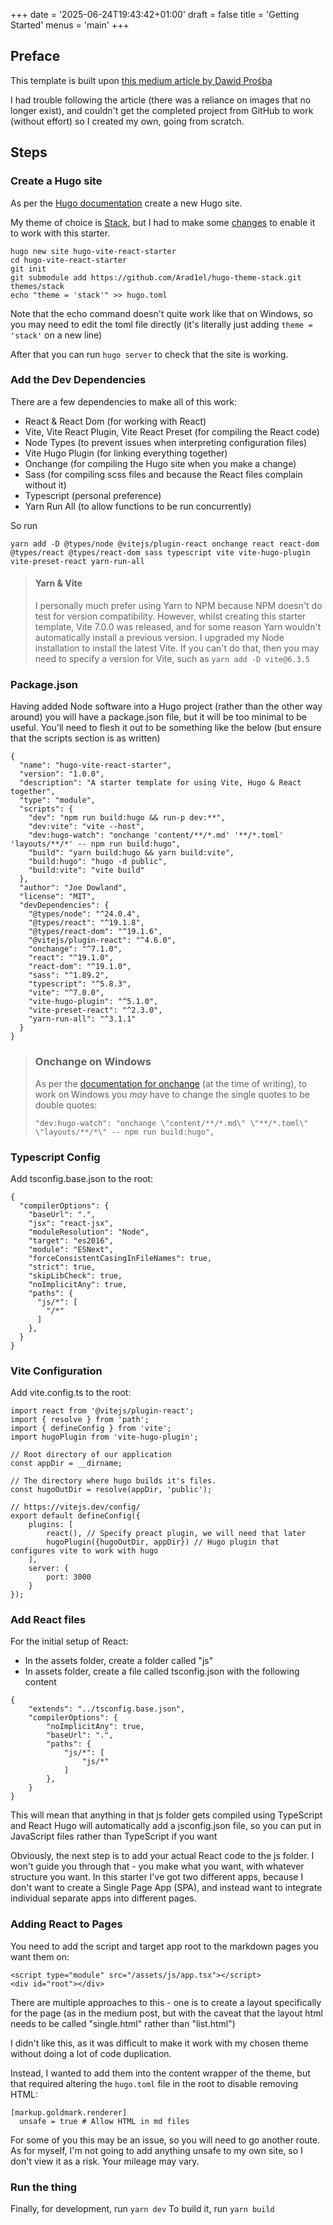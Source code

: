 +++
date = '2025-06-24T19:43:42+01:00'
draft = false
title = 'Getting Started'
menus = 'main'
+++
## Preface
This template is built upon [this medium article by Dawid Prośba](https://medium.com/gumgum-tech/faster-development-experience-with-vite-hugo-and-preact-c08cbcfce5fb)

I had trouble following the article (there was a reliance on images that no longer exist), and couldn't get the completed project from GitHub to work (without effort) so I created my own, going from scratch.

## Steps
### Create a Hugo site
As per the [Hugo documentation](https://gohugo.io/getting-started/quick-start/) create a new Hugo site.

My theme of choice is [Stack](https://stack.jimmycai.com/), but I had to make some [changes](https://github.com/Arad1el/hugo-theme-stack) to enable it to work with this starter.
```
hugo new site hugo-vite-react-starter
cd hugo-vite-react-starter
git init
git submodule add https://github.com/Arad1el/hugo-theme-stack.git themes/stack
echo "theme = 'stack'" >> hugo.toml
```
Note that the echo command doesn't quite work like that on Windows, so you may need to edit the toml file directly (it's literally just adding ```theme = 'stack'``` on a new line)

After that you can run ```hugo server``` to check that the site is working.

### Add the Dev Dependencies
There are a few dependencies to make all of this work:
- React & React Dom (for working with React)
- Vite, Vite React Plugin, Vite React Preset (for compiling the React code)
- Node Types (to prevent issues when interpreting configuration files)
- Vite Hugo Plugin (for linking everything together)
- Onchange (for compiling the Hugo site when you make a change)
- Sass (for compiling scss files and because the React files complain without it)
- Typescript (personal preference)
- Yarn Run All (to allow functions to be run concurrently)

So run
```
yarn add -D @types/node @vitejs/plugin-react onchange react react-dom @types/react @types/react-dom sass typescript vite vite-hugo-plugin vite-preset-react yarn-run-all
```

> #### Yarn & Vite
> I personally much prefer using Yarn to NPM because NPM doesn't do test for version compatibility. However, whilst creating this starter template, Vite 7.0.0 was released, and for some reason Yarn wouldn't automatically install a previous version. I upgraded my Node installation to install the latest Vite. If you can't do that, then you may need to specify a version for Vite, such as ```yarn add -D vite@6.3.5```

### Package.json
Having added Node software into a Hugo project (rather than the other way around) you will have a package.json file, but it will be too minimal to be useful. You'll need to flesh it out to be something like the below (but ensure that the scripts section is as written)
```
{
  "name": "hugo-vite-react-starter",
  "version": "1.0.0",
  "description": "A starter template for using Vite, Hugo & React together",
  "type": "module",
  "scripts": {
    "dev": "npm run build:hugo && run-p dev:**",
    "dev:vite": "vite --host",
    "dev:hugo-watch": "onchange 'content/**/*.md' '**/*.toml' 'layouts/**/*' -- npm run build:hugo",
    "build": "yarn build:hugo && yarn build:vite",
    "build:hugo": "hugo -d public",
    "build:vite": "vite build"
  },
  "author": "Joe Dowland",
  "license": "MIT",
  "devDependencies": {
    "@types/node": "^24.0.4",
    "@types/react": "^19.1.8",
    "@types/react-dom": "^19.1.6",
    "@vitejs/plugin-react": "^4.6.0",
    "onchange": "^7.1.0",
    "react": "^19.1.0",
    "react-dom": "^19.1.0",
    "sass": "^1.89.2",
    "typescript": "^5.8.3",
    "vite": "^7.0.0",
    "vite-hugo-plugin": "^5.1.0",
    "vite-preset-react": "^2.3.0",
    "yarn-run-all": "^3.1.1"
  }
}
```
> ### Onchange on Windows
> As per the [documentation for onchange](https://www.npmjs.com/package/onchange) (at the time of writing), to work on Windows you *may* have to change the single quotes to be double quotes:
> 
> ```"dev:hugo-watch": "onchange \"content/**/*.md\" \"**/*.toml\" \"layouts/**/*\" -- npm run build:hugo",```

### Typescript Config
Add tsconfig.base.json to the root:
```
{
  "compilerOptions": {
    "baseUrl": ".",
    "jsx": "react-jsx",
    "moduleResolution": "Node",
    "target": "es2016",
    "module": "ESNext",
    "forceConsistentCasingInFileNames": true,
    "strict": true,
    "skipLibCheck": true,
    "noImplicitAny": true,
    "paths": {
      "js/*": [
        "/*"
      ]
    },
  }
}
```

### Vite Configuration
Add vite.config.ts to the root:
```
import react from '@vitejs/plugin-react';
import { resolve } from 'path';
import { defineConfig } from 'vite';
import hugoPlugin from 'vite-hugo-plugin';

// Root directory of our application
const appDir = __dirname;

// The directory where hugo builds it's files.
const hugoOutDir = resolve(appDir, 'public');

// https://vitejs.dev/config/
export default defineConfig({
    plugins: [
        react(), // Specify preact plugin, we will need that later
        hugoPlugin({hugoOutDir, appDir}) // Hugo plugin that configures vite to work with hugo
    ],
    server: {
        port: 3000
    }
});
```

### Add React files
For the initial setup of React:
- In the assets folder, create a folder called "js"
- In assets folder, create a file called tsconfig.json with the following content
```
{
    "extends": "../tsconfig.base.json",
    "compilerOptions": {
        "noImplicitAny": true,
        "baseUrl": ".",
        "paths": {
            "js/*": [
                "js/*"
            ]
        },
    }
}
```

This will mean that anything in that js folder gets compiled using TypeScript and React
Hugo will automatically add a jsconfig.json file, so you can put in JavaScript files rather than TypeScript if you want

Obviously, the next step is to add your actual React code to the js folder.
I won't guide you through that - you make what you want, with whatever structure you want.
In this starter I've got two different apps, because I don't want to create a Single Page App (SPA), and instead want to integrate individual separate apps into different pages.

### Adding React to Pages
You need to add the script and target app root to the markdown pages you want them on:
```
<script type="module" src="/assets/js/app.tsx"></script>
<div id="root"></div>
```

There are multiple approaches to this - one is to create a layout specifically for the page (as in the medium post, but with the caveat that the layout html needs to be called "single.html" rather than "list.html")

I didn't like this, as it was difficult to make it work with my chosen theme without doing a lot of code duplication.

Instead, I wanted to add them into the content wrapper of the theme, but that required altering the ```hugo.toml``` file in the root to disable removing HTML:
```
[markup.goldmark.renderer]
  unsafe = true # Allow HTML in md files
```

For some of you this may be an issue, so you will need to go another route. As for myself, I'm not going to add anything unsafe to my own site, so I don't view it as a risk. Your mileage may vary.

### Run the thing
Finally, for development, run ```yarn dev```
To build it, run ```yarn build```